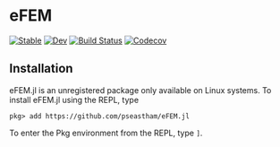 # eFEM

[![Stable](https://img.shields.io/badge/docs-stable-blue.svg)](https://pseastham.github.io/eFEM.jl/stable)
[![Dev](https://img.shields.io/badge/docs-dev-blue.svg)](https://pseastham.github.io/eFEM.jl/dev)
[![Build Status](https://travis-ci.com/pseastham/eFEM.jl.svg?branch=master)](https://travis-ci.com/pseastham/eFEM.jl)
[![Codecov](https://codecov.io/gh/pseastham/eFEM.jl/branch/master/graph/badge.svg)](https://codecov.io/gh/pseastham/eFEM.jl)

## Installation

eFEM.jl is an unregistered package only available on Linux systems. To install eFEM.jl using the REPL, type

`pkg> add https://github.com/pseastham/eFEM.jl`

To enter the Pkg environment from the REPL, type `]`.
